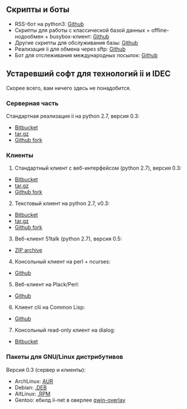 ## Скрипты и боты

* RSS-бот на python3: [Github](http://github.com/idec-net/rss2idec)
* Скрипты для работы с классической базой данных + offline-нодообмен + busybox-клиент: [Github](https://github.com/vit1-irk/ii-db-utils)
* Другие скрипты для обслуживания базы: [Github](https://github.com/spline1986/idec-utils)
* Реализация ii для обмена через sftp: [Github](https://github.com/vit1-irk/iissh)
* Бот для отслеживания международных посылок: [Github](https://github.com/vit1-irk/idec-post-tracker)

## Устаревший софт для технологий ii и IDEC

Скорее всего, вам ничего здесь не понадобится.

### Серверная часть

Стандартная реализация ii на python 2.7, версия 0.3:

* [Bitbucket](http://bitbucket.org/51t/ii)
* [tar.gz](http://ii-net.tk/files/ii-03.tar.gz)
* [Github fork](https://github.com/6vasia/ii-base)

### Клиенты

1. Стандартный клиент c веб-интерфейсом (python 2.7), версия 0.3:
  * [Bitbucket](http://bitbucket.org/51t/ii-client)
  * [tar.gz](http://ii-net.tk/files/iiclient-03.tar.gz)
  * [Github fork](https://github.com/6vasia/ii-txt)
2. Текстовый клиент на python 2.7, v0.3:
  * [Bitbucket](http://bitbucket.org/51t/ii-txt)
  * [tar.gz](http://ii-net.tk/files/iitxt-03.tar.gz)
  * [Github fork](https://github.com/6vasia/ii-txt)
3. Веб-клиент 51talk (python 2.7), версия 0.5:
  * [ZIP archive](http://ii-net.tk/files/51talk.zip)
4. Консольный клиент на perl + ncurses:
  * [Github](https://github.com/6vasia/ncii)
5. Веб-клиент на Plack/Perl:
  * [Github](https://github.com/Difrex/iiplc)
6. Клиент clii на Common Lisp:
  * [Github](https://github.com/spline1986/clii)
7. Консольный read-only клиент на dialog:
  * [Bitbucket](https://bitbucket.org/romiq/ii-dialog)

### Пакеты для GNU/Linux дистрибутивов</h2>

Версия 0.3 (сервер и клиенты):

* ArchLinux: [AUR](https://aur.archlinux.org/packages/ii-net/)
* Debian: [.DEB](http://ii-net.tk/files/ii-net_03-6_all.deb)
* AltLinux: [.RPM](http://ii-net.tk/files/ii-net-03-6.noarch.rpm)
* Gentoo: ебилд ii-net в оверлее [qwin-overlay](https://github.com/Flex1911/qwin-overlay/)
